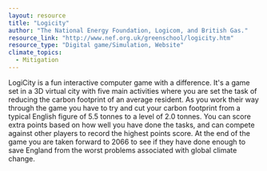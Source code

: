 ```yaml
---
layout: resource
title: "Logicity"
author: "The National Energy Foundation, Logicom, and British Gas."
resource_link: "http://www.nef.org.uk/greenschool/logicity.htm"
resource_type: "Digital game/Simulation, Website"
climate_topics:
  - Mitigation
---
```


LogiCity is a fun interactive computer game with a difference. It's a game set in a 3D virtual city with five main activities where you are set the task of reducing the carbon footprint of an average resident. As you work their way through the game you have to try and cut your carbon footprint from a typical English figure of 5.5 tonnes to a level of 2.0 tonnes. You can score extra points based on how well you have done the tasks, and can compete against other players to record the highest points score. At the end of the game you are taken forward to 2066 to see if they have done enough to save England from the worst problems associated with global climate change.
